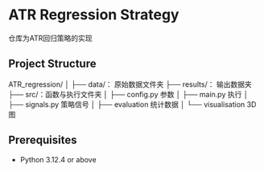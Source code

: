 # ATR Regression Strategy
仓库为ATR回归策略的实现

## Project Structure
ATR_regression/
│
├── data/： 原始数据文件夹
├── results/： 输出数据夹
├── src/：函数与执行文件夹
│ ├── config.py 参数
│ ├── main.py 执行
│ ├── signals.py 策略信号
│ ├── evaluation 统计数据
│ └── visualisation 3D图

## Prerequisites
- Python 3.12.4 or above
